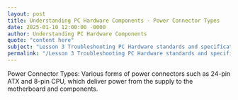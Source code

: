 ```yaml
---
layout: post
title: Understanding PC Hardware Components - Power Connector Types
date: 2025-01-10 12:00:00 -0000
author: Understanding PC Hardware Components
quote: "content here"
subject: "Lesson 3 Troubleshooting PC Hardware standards and specifications"
permalink: "/Lesson 3 Troubleshooting PC Hardware standards and specifications/Understanding PC Hardware Components/Understanding PC Hardware Components - Power Connector Types"
---
```


Power Connector Types: Various forms of power connectors such as 24-pin ATX and 8-pin CPU, which deliver power from the supply to the motherboard and components.
